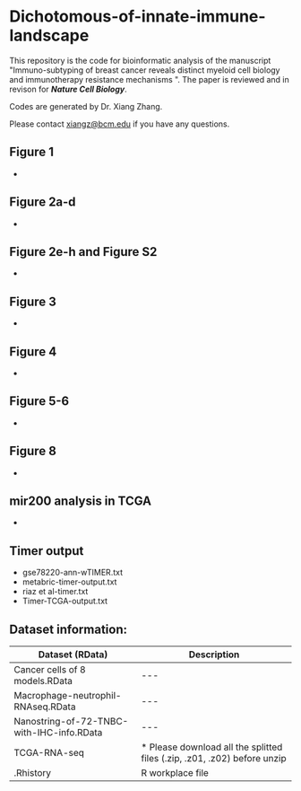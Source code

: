 # Dichotomous-of-innate-immune-landscape
This repository is the code for bioinformatic analysis of the manuscript "Immuno-subtyping of breast cancer reveals distinct myeloid cell biology and immunotherapy resistance mechanisms ". The paper is reviewed and in revison for ***Nature Cell Biology***.

Codes are generated by Dr. Xiang Zhang.

Please contact xiangz@bcm.edu if you have any questions.

## Figure 1

* 

## Figure 2a-d

* 

## Figure 2e-h and Figure S2

* 

## Figure 3

* 

## Figure 4

* 

## Figure 5-6

*

## Figure 8

*

## mir200 analysis in TCGA

*

## Timer output

* gse78220-ann-wTIMER.txt
* metabric-timer-output.txt
* riaz et al-timer.txt
* Timer-TCGA-output.txt

## Dataset information:
| Dataset (RData) | Description |
| --- | --- |
| Cancer cells of 8 models.RData | --- |
| Macrophage-neutrophil-RNAseq.RData| --- |
| Nanostring-of-72-TNBC-with-IHC-info.RData | --- |
| TCGA-RNA-seq| * Please download all the splitted files (.zip, .z01, .z02) before unzip  |
| .Rhistory | R workplace file| 
